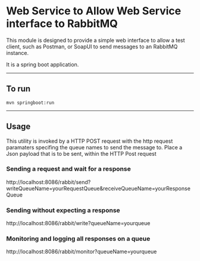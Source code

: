 # Web Service to Allow Web Service interface to RabbitMQ
This module is designed to provide a simple web interface to allow a test client, such as Postman, or SoapUI to send messages to an RabbitMQ instance.

It is a spring boot application.

___

## To run

``` mvn springboot:run ```

---

## Usage

This utility is invoked by a HTTP POST request with the http request paramaters specifing the queue names to send the message to.
Place a Json payload that is to be sent, within the HTTP Post request

### Sending a request and wait for a response
http://localhost:8086/rabbit/send?writeQueueName=yourRequestQueue&receiveQueueName=yourResponseQueue

### Sending without expecting a response
http://localhost:8086/rabbit/write?queueName=yourqueue

### Monitoring and logging all responses on a queue
http://localhost:8086/rabbit/monitor?queueName=yourqueue